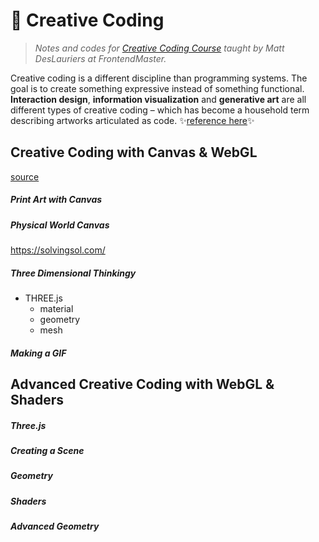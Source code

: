 # 📖 Creative Coding

> *Notes and codes for [Creative Coding Course](https://frontendmasters.com/teachers/matt-deslauriers/) taught by Matt DesLauriers at FrontendMaster.*
 
Creative coding is a different discipline than programming systems. The goal is to create something expressive instead of something functional. **Interaction design**, **information visualization** and **generative art** are all different types of creative coding – which has become a household term describing artworks articulated as code.
✨[reference here](https://github.com/terkelg/awesome-creative-coding)✨




## Creative Coding with Canvas & WebGL
[source](https://github.com/mattdesl/canvas-sketch-util/blob/master/docs/random.md)

##### Print Art with Canvas


##### Physical World Canvas
https://solvingsol.com/

##### Three Dimensional Thinkingy
* THREE.js
	* material
	* geometry
	* mesh

##### Making a GIF

## Advanced Creative Coding with WebGL & Shaders

##### Three.js
##### Creating a Scene
##### Geometry
##### Shaders
##### Advanced Geometry
